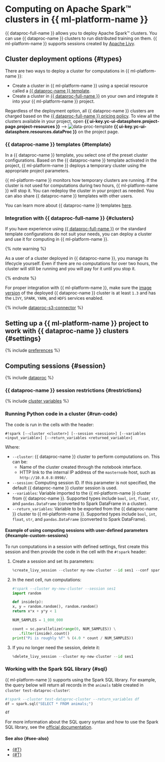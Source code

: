# Computing on Apache Spark™ clusters in {{ ml-platform-name }}

{{ dataproc-full-name }} allows you to deploy Apache Spark™ clusters. You can use {{ dataproc-name }} clusters to run distributed training on them. {{ ml-platform-name }} supports sessions created by [Apache Livy](https://livy.apache.org/).

## Cluster deployment options {#types}

There are two ways to deploy a cluster for computations in {{ ml-platform-name }}:
* Create a cluster in {{ ml-platform-name }} using a special resource called a [{{ dataproc-name }} template](data-proc-template.md).
* Create a cluster in [{{ dataproc-full-name }}](../../data-proc/) on your own and integrate it into your {{ ml-platform-name }} project.

Regardless of the deployment option, all {{ dataproc-name }} clusters are charged based on the [{{ dataproc-full-name }} pricing policy](../../data-proc/pricing.md). To view all the clusters available in your project, open **{{ ui-key.yc-ui-datasphere.project-page.project-resources }}** ⟶ ![data-proc-template](../../_assets/datasphere/data-proc-template.svg) **{{ ui-key.yc-ui-datasphere.resources.dataProc }}** on the project page.

### {{ dataproc-name }} templates {#template}

In a {{ dataproc-name }} template, you select one of the preset cluster configurations. Based on the {{ dataproc-name }} template activated in the project, {{ ml-platform-name }} deploys a temporary cluster using the appropriate project parameters.

{{ ml-platform-name }} monitors how temporary clusters are running. If the cluster is not used for computations during two hours, {{ ml-platform-name }} will stop it. You can redeploy the cluster in your project as needed. You can also share {{ dataproc-name }} templates with other users.

You can learn more about {{ dataproc-name }} templates [here](../operations/data-proc-template.md).

### Integration with {{ dataproc-full-name }} {#clusters}

If you have experience using [{{ dataproc-full-name }}](../../data-proc/) or the standard template configurations do not suit your needs, you can deploy a cluster and use it for computing in {{ ml-platform-name }}.

{% note warning %}

As a user of a cluster deployed in {{ dataproc-name }}, you manage its lifecycle yourself. Even if there are no computations for over two hours, the cluster will still be running and you will pay for it until you stop it.

{% endnote %}

For proper integration with {{ ml-platform-name }}, make sure the [image version](../../data-proc/concepts/environment.md) of the deployed {{ dataproc-name }} cluster is at least `1.3` and has the `LIVY`, `SPARK`, `YARN`, and `HDFS` services enabled.

{% include [dataproc-s3-connector](../../_includes/datasphere/dataproc-s3-connector.md) %}

## Setting up a {{ ml-platform-name }} project to work with {{ dataproc-name }} clusters {#settings}

{% include [preferences](../../_includes/datasphere/settings-for-dataproc.md) %}

## Computing sessions {#session}

{% include [dataproc](../../_includes/datasphere/dataproc-sessions.md) %}

### {{ dataproc-name }} session restrictions {#restrictions}

{% include [cluster variables](../../_includes/datasphere/dataproc-session-vars.md) %}

### Running Python code in a cluster {#run-code}

The code is run in the cells with the header:

```
#!spark [--cluster <cluster>] [--session <session>] [--variables <input_variable>] [--return_variables <returned_variable>]
```

Where:

* `--cluster`: {{ dataproc-name }} cluster to perform computations on. This can be:
   * Name of the cluster created through the notebook interface.
   * HTTP link to the internal IP address of the `masternode` host, such as `http://10.0.0.8:8998/`.
* `--session`: Computing session ID. If this parameter is not specified, the default {{ dataproc-name }} cluster session is used.
* `--variables`: Variable imported to the {{ ml-platform-name }} cluster from {{ dataproc-name }}. Supported types include `bool`, `int`, `float`, `str`, and `pandas.DataFrame` (converted to Spark DataFrame in a cluster).
* `--return_variables`: Variable to be exported from the {{ dataproc-name }} cluster to {{ ml-platform-name }}. Supported types include `bool`, `int`, `float`, `str`, and `pandas.DataFrame` (converted to Spark DataFrame).

#### Example of using computing sessions with user-defined parameters {#example-custom-sessions}

To run computations in a session with defined settings, first create this session and then provide the code in the cell with the `#!spark` header:

1. Create a session and set its parameters:

   ```python
   %create_livy_session --cluster my-new-cluster --id ses1 --conf spark.cores.max=4 --conf spark.executor.memory=4g
   ```

1. In the next cell, run computations:

   ```python
   #!spark --cluster my-new-cluster --session ses1
   import random

   def inside(p):
   x, y = random.random(), random.random()
   return x*x + y*y < 1

   NUM_SAMPLES = 1_000_000

   count = sc.parallelize(range(0, NUM_SAMPLES)) \
      .filter(inside).count()
   print("Pi is roughly %f" % (4.0 * count / NUM_SAMPLES))
   ```

1. If you no longer need the session, delete it:

   ```python
   %delete_livy_session --cluster my-new-cluster --id ses1
   ```

### Working with the Spark SQL library {#sql}

{{ ml-platform-name }} supports using the Spark SQL library. For example, the query below will return all records in the `animals` table created in `cluster test-dataproc-cluster`:

```python
#!spark --cluster test-dataproc-cluster --return_variables df
df = spark.sql("SELECT * FROM animals;")
```

```python
df
```

For more information about the SQL query syntax and how to use the Spark SQL library, see the [official documentation](https://spark.apache.org/docs/latest/sql-ref-syntax-qry-select.html).

#### See also {#see-also}

* [{#T}](data-proc-template.md)
* [{#T}](../tutorials/data-proc-integration.md)
